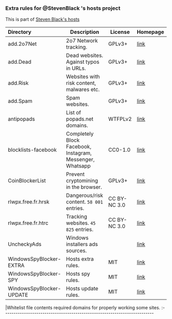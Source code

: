 ### Extra rules for @StevenBlack 's hosts project

This is part of [Steven Black's hosts](https://github.com/StevenBlack/hosts)

| Directory   	 	 | Description                              	 							   	 | License     | Homepage                                
:--------------------|-------------------------------------------------------------------------------|-------------|---------------------------------------------
| add.2o7Net  		 | 2o7 Network tracking. 								                         | GPLv3+      | [link](http://hostsfile.org/hosts.html)
| add.Dead    		 | Dead websites. Against typos in URLs.                                         | GPLv3+      | [link](http://hostsfile.org/hosts.html)
| add.Risk   	 	 | Websites with risk content, malwares etc.                                     | GPLv3+      | [link](http://hostsfile.org/hosts.html)
| add.Spam   	 	 | Spam websites.                                                                | GPLv3+      | [link](http://hostsfile.org/hosts.html) 
| antipopads         | List of popads.net domains.                                                   | WTFPLv2     | [link](https://github.com/Yhonay/antipopads)
| blocklists-facebook| Completely Block Facebook, Instagram, Messenger, Whatsapp                     | CC0-1.0     | [link](https://github.com/jmdugan/blocklists)
| CoinBlockerList    | Prevent cryptomining in the browser.                                          | GPLv3+      | [link](https://gitlab.com/ZeroDot1/CoinBlockerLists)
| rlwpx.free.fr.hrsk | Dangerous/risk content. `58 001` entries.                                     | CC BY-NC 3.0| [link](http://rlwpx.free.fr/WPFF/hosts.htm)
| rlwpx.free.fr.htrc | Tracking websites. `45 825` entries.                                          | CC BY-NC 3.0| [link](http://rlwpx.free.fr/WPFF/hosts.htm)
| UncheckyAds 	 	 | Windows installers ads sources.                                               |             | [link](https://unchecky.com/)
| WindowsSpyBlocker-EXTRA | Hosts extra rules. | MIT | [link](https://github.com/crazy-max/WindowsSpyBlocker)
| WindowsSpyBlocker-SPY | Hosts spy rules. | MIT | [link](https://github.com/crazy-max/WindowsSpyBlocker)
| WindowsSpyBlocker-UPDATE | Hosts update rules. | MIT | [link](https://github.com/crazy-max/WindowsSpyBlocker)

|Whitelist file contents required domains for properly working some sites.
:-------------------------------------------------------------------------

